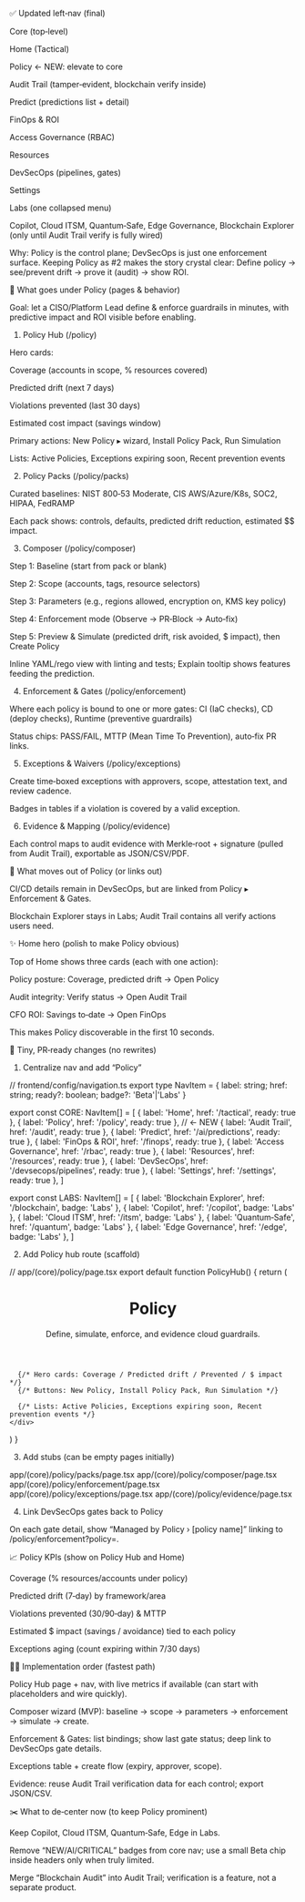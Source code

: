 ✅ Updated left‑nav (final)

Core (top‑level)

Home (Tactical)

Policy ← NEW: elevate to core

Audit Trail (tamper‑evident, blockchain verify inside)

Predict (predictions list + detail)

FinOps & ROI

Access Governance (RBAC)

Resources

DevSecOps (pipelines, gates)

Settings

Labs (one collapsed menu)

Copilot, Cloud ITSM, Quantum‑Safe, Edge Governance, Blockchain Explorer (only until Audit Trail verify is fully wired)

Why: Policy is the control plane; DevSecOps is just one enforcement surface. Keeping Policy as #2 makes the story crystal clear: Define policy → see/prevent drift → prove it (audit) → show ROI.

🧭 What goes under Policy (pages & behavior)

Goal: let a CISO/Platform Lead define & enforce guardrails in minutes, with predictive impact and ROI visible before enabling.

1) Policy Hub (/policy)

Hero cards:

Coverage (accounts in scope, % resources covered)

Predicted drift (next 7 days)

Violations prevented (last 30 days)

Estimated cost impact (savings window)

Primary actions: New Policy ▸ wizard, Install Policy Pack, Run Simulation

Lists: Active Policies, Exceptions expiring soon, Recent prevention events

2) Policy Packs (/policy/packs)

Curated baselines: NIST 800‑53 Moderate, CIS AWS/Azure/K8s, SOC2, HIPAA, FedRAMP

Each pack shows: controls, defaults, predicted drift reduction, estimated $$ impact.

3) Composer (/policy/composer)

Step 1: Baseline (start from pack or blank)

Step 2: Scope (accounts, tags, resource selectors)

Step 3: Parameters (e.g., regions allowed, encryption on, KMS key policy)

Step 4: Enforcement mode (Observe → PR‑Block → Auto‑fix)

Step 5: Preview & Simulate (predicted drift, risk avoided, $ impact), then Create Policy

Inline YAML/rego view with linting and tests; Explain tooltip shows features feeding the prediction.

4) Enforcement & Gates (/policy/enforcement)

Where each policy is bound to one or more gates: CI (IaC checks), CD (deploy checks), Runtime (preventive guardrails)

Status chips: PASS/FAIL, MTTP (Mean Time To Prevention), auto‑fix PR links.

5) Exceptions & Waivers (/policy/exceptions)

Create time‑boxed exceptions with approvers, scope, attestation text, and review cadence.

Badges in tables if a violation is covered by a valid exception.

6) Evidence & Mapping (/policy/evidence)

Each control maps to audit evidence with Merkle‑root + signature (pulled from Audit Trail), exportable as JSON/CSV/PDF.

🏁 What moves out of Policy (or links out)

CI/CD details remain in DevSecOps, but are linked from Policy ▸ Enforcement & Gates.

Blockchain Explorer stays in Labs; Audit Trail contains all verify actions users need.

✨ Home hero (polish to make Policy obvious)

Top of Home shows three cards (each with one action):

Policy posture: Coverage, predicted drift → Open Policy

Audit integrity: Verify status → Open Audit Trail

CFO ROI: Savings to‑date → Open FinOps

This makes Policy discoverable in the first 10 seconds.

🔧 Tiny, PR‑ready changes (no rewrites)

1) Centralize nav and add “Policy”

// frontend/config/navigation.ts
export type NavItem = { label: string; href: string; ready?: boolean; badge?: 'Beta'|'Labs' }

export const CORE: NavItem[] = [
  { label: 'Home', href: '/tactical', ready: true },
  { label: 'Policy', href: '/policy', ready: true },               // ← NEW
  { label: 'Audit Trail', href: '/audit', ready: true },
  { label: 'Predict', href: '/ai/predictions', ready: true },
  { label: 'FinOps & ROI', href: '/finops', ready: true },
  { label: 'Access Governance', href: '/rbac', ready: true },
  { label: 'Resources', href: '/resources', ready: true },
  { label: 'DevSecOps', href: '/devsecops/pipelines', ready: true },
  { label: 'Settings', href: '/settings', ready: true },
]

export const LABS: NavItem[] = [
  { label: 'Blockchain Explorer', href: '/blockchain', badge: 'Labs' },
  { label: 'Copilot', href: '/copilot', badge: 'Labs' },
  { label: 'Cloud ITSM', href: '/itsm', badge: 'Labs' },
  { label: 'Quantum‑Safe', href: '/quantum', badge: 'Labs' },
  { label: 'Edge Governance', href: '/edge', badge: 'Labs' },
]


2) Add Policy hub route (scaffold)

// app/(core)/policy/page.tsx
export default function PolicyHub() {
  return (
    <div className="space-y-6">
      <header>
        <h1 className="text-2xl font-semibold">Policy</h1>
        <p className="text-muted-foreground">Define, simulate, enforce, and evidence cloud guardrails.</p>
      </header>

      {/* Hero cards: Coverage / Predicted drift / Prevented / $ impact */}
      {/* Buttons: New Policy, Install Policy Pack, Run Simulation */}

      {/* Lists: Active Policies, Exceptions expiring soon, Recent prevention events */}
    </div>
  )
}


3) Add stubs (can be empty pages initially)

app/(core)/policy/packs/page.tsx
app/(core)/policy/composer/page.tsx
app/(core)/policy/enforcement/page.tsx
app/(core)/policy/exceptions/page.tsx
app/(core)/policy/evidence/page.tsx


4) Link DevSecOps gates back to Policy

On each gate detail, show “Managed by Policy › [policy name]” linking to /policy/enforcement?policy=<id>.

📈 Policy KPIs (show on Policy Hub and Home)

Coverage (% resources/accounts under policy)

Predicted drift (7‑day) by framework/area

Violations prevented (30/90‑day) & MTTP

Estimated $ impact (savings / avoidance) tied to each policy

Exceptions aging (count expiring within 7/30 days)

👩‍💻 Implementation order (fastest path)

Policy Hub page + nav, with live metrics if available (can start with placeholders and wire quickly).

Composer wizard (MVP): baseline → scope → parameters → enforcement → simulate → create.

Enforcement & Gates: list bindings; show last gate status; deep link to DevSecOps gate details.

Exceptions table + create flow (expiry, approver, scope).

Evidence: reuse Audit Trail verification data for each control; export JSON/CSV.

✂️ What to de‑center now (to keep Policy prominent)

Keep Copilot, Cloud ITSM, Quantum‑Safe, Edge in Labs.

Remove “NEW/AI/CRITICAL” badges from core nav; use a small Beta chip inside headers only when truly limited.

Merge “Blockchain Audit” into Audit Trail; verification is a feature, not a separate product.